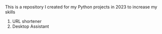 This is a repository I created for my Python projects in 2023 to increase my skills

1) URL shortener
2) Desktop Assistant